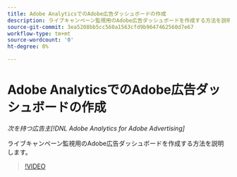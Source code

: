 ```yaml
---
title: Adobe AnalyticsでのAdobe広告ダッシュボードの作成
description: ライブキャンペーン監視用のAdobe広告ダッシュボードを作成する方法を説明します
source-git-commit: 3ea5208bb5cc560a1563cfd9b9647462560d7e67
workflow-type: tm+mt
source-wordcount: '0'
ht-degree: 0%

---
```


# Adobe AnalyticsでのAdobe広告ダッシュボードの作成

*次を持つ広告主[!DNL Adobe Analytics for Adobe Advertising]*

ライブキャンペーン監視用のAdobe広告ダッシュボードを作成する方法を説明します。

>[!VIDEO](https://video.tv.adobe.com/v/33922)

